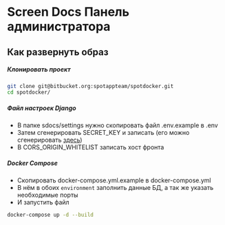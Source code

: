# Screen Docs Панель администратора

## Как развернуть образ
##### Клонировать проект
```sh
git clone git@bitbucket.org:spotappteam/spotdocker.git
cd spotdocker/
```
##### Файл настроек Django
- В папке sdocs/settings нужно скопировать файл .env.example в .env
- Затем сгенерировать SECRET_KEY и записать (его можно сгенерировать [здесь](https://djecrety.ir/))
- В CORS_ORIGIN_WHITELIST записать хост фронта
##### Docker Compose
- Скопировать docker-compose.yml.example в docker-compose.yml
- В нём в обоих `environment` заполнить данные БД, а так же указать необходимые порты
- И запустить файл
```sh
docker-compose up -d --build
```